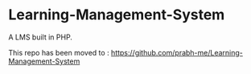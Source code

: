 Learning-Management-System
==========================

A LMS built in PHP.

This repo has been moved to : https://github.com/prabh-me/Learning-Management-System
